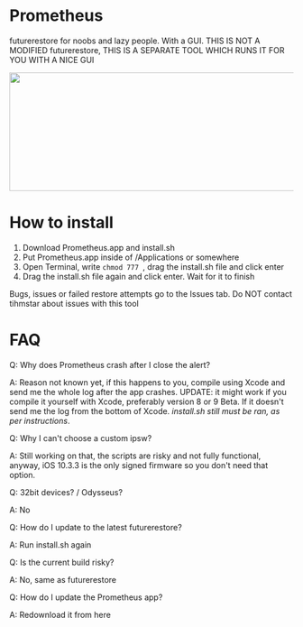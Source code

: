# Prometheus
futurerestore for noobs and lazy people. With a GUI. THIS IS NOT A MODIFIED futurerestore, THIS IS A SEPARATE TOOL WHICH RUNS IT FOR YOU WITH A NICE GUI

<div style="text-align:center"><img src="https://user-images.githubusercontent.com/15067741/29539686-06469a10-8699-11e7-9702-4d385b2cd0b4.png" width="530" height= "210"></div>

# How to install

1. Download Prometheus.app and install.sh
2. Put Prometheus.app inside of /Applications or somewhere
3. Open Terminal, write `chmod 777 `, drag the install.sh file and click enter
4. Drag the install.sh file again and click enter. Wait for it to finish


Bugs, issues or failed restore attempts go to the Issues tab. Do NOT contact tihmstar about issues with this tool

# FAQ

Q: Why does Prometheus crash after I close the alert?

A: Reason not known yet, if this happens to you, compile using Xcode and send me the whole log after the app crashes. UPDATE: it might work if you compile it yourself with Xcode, preferably version 8 or 9 Beta.  If it doesn't send me the log from the bottom of Xcode. *install.sh still must be ran, as per instructions*.


Q: Why I can't choose a custom ipsw?

A: Still working on that, the scripts are risky and not fully functional, anyway, iOS 10.3.3 is the only signed firmware so you don't need that option. 



Q: 32bit devices? / Odysseus?

A: No



Q: How do I update to the latest futurerestore?

A: Run install.sh again



Q: Is the current build risky?

A: No, same as futurerestore



Q: How do I update the Prometheus app?

A: Redownload it from here
